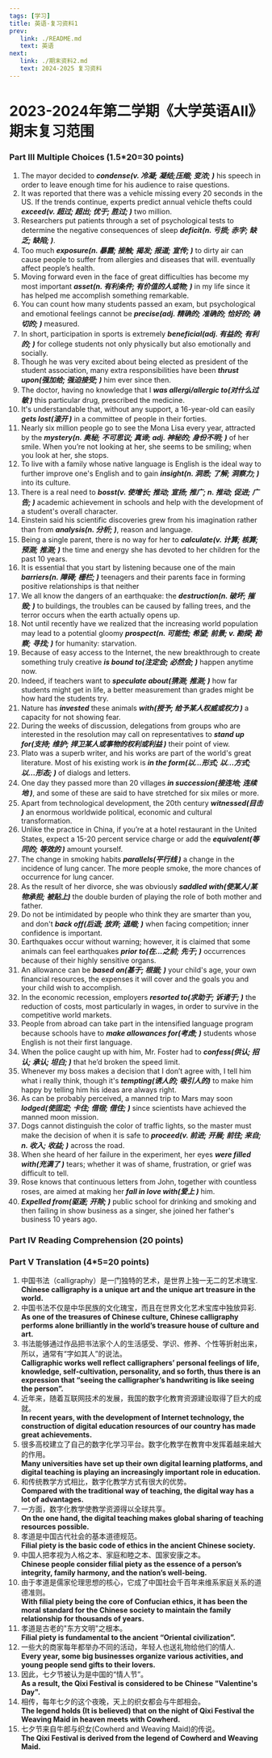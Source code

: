 ```yaml
---
tags: [学习]
title: 英语-复习资料1
prev: 
   link: ./README.md
   text: 英语
next:
   link: ./期末资料2.md
   text: 2024-2025 复习资料
---
```


# 2023-2024年第二学期《大学英语AII》期末复习范围
### Part III Multiple Choices (1.5*20=30 points)
1. The mayor decided to _**condense(v. 冷凝; 凝结;压缩; 变浓; )**_ his speech in order to leave enough time for his audience to raise questions.   
2. It was reported that there was a vehicle missing every 20 seconds in the US. If the trends continue, experts predict annual vehicle thefts could _**exceed(v. 超过; 超出; 优于; 胜过; )**_ two million. 
3. Researchers put patients through a set of psychological tests to determine the negative consequences of sleep _**deficit(n. 亏损; 赤字; 缺乏; 缺陷; )**_. 
4. Too much _**exposure(n. 暴露; 接触; 揭发; 报道; 宣传; )**_ to dirty air can cause people to suffer from allergies and diseases that will. eventually affect people’s health.
5. Moving forward even in the face of great difficulties has become my most important _**asset(n. 有利条件; 有价值的人或物; )**_ in  my life since it has helped me accomplish something remarkable.
6. You can count how many students passed an exam, but psychological and emotional feelings cannot be _**precise(adj. 精确的; 准确的; 恰好的; 确切的; )**_ measured. 
7. In short, participation in sports is extremely _**beneficial(adj. 有益的; 有利的; )**_ for college students not only physically but also emotionally and socially.
8. Though he was very excited about being elected as president of the student association, many extra responsibilities have been _**thrust upon(强加给; 强迫接受; )**_ him ever since then.
9. The doctor, having no knowledge that I _**was allergi/allergic to(对什么过敏 )**_ this particular drug, prescribed the medicine.
10. It's understandable that, without any support, a 16-year-old can easily _**gets lost(滚开 )**_ in a committee of people in their forties.
11. Nearly six million people go to see the Mona Lisa every year, attracted by the _**mystery(n. 奥秘; 不可思议; 真谛; adj. 神秘的; 身份不明; )**_ of her smile. When you’re not looking at her, she seems to be smiling; when you look at her, she stops.
12. To live with a family whose native language is English is the ideal way to further improve one's English and to gain _**insight(n. 洞悉; 了解; 洞察力; )**_ into its culture.
13. There is a real need to _**bosst(v. 使增长; 推动; 宣扬; 推广; n. 推动; 促进; 广告; )**_ academic achievement in schools and help with the development of a student's overall character.
14.	Einstein said his scientific discoveries grew from his imagination rather than from _**analysis(n. 分析; )**_, reason and language.
15.	Being a single parent, there is no way for her to _**calculate(v. 计算; 核算; 预测; 推测; )**_ the time and energy she has devoted to her children for the past 10 years.
16.	It is essential that you start by listening because one of the main _**barriers(n. 障碍; 栅栏; )**_ teenagers and their parents face in forming positive relationships is that neither
17.	We all know the dangers of an earthquake: the _**destruction(n. 破坏; 摧毁; )**_ to buildings, the troubles can be caused by falling trees, and the terror occurs when the earth actually opens up.
18.	Not until recently have we realized that the increasing world population may lead to a potential gloomy _**prospect(n. 可能性; 希望; 前景; v. 勘探; 勘察; 寻找; )**_ for humanity: starvation.  
19.	Because of easy access to the Internet, the new breakthrough to create something truly creative _**is bound to(注定会; 必然会; )**_ happen anytime now.
20. Indeed, if teachers want to _**speculate about(猜测; 推测; )**_ how far students might get in life, a better measurement than grades might be how hard the students try.
21. Nature has _**invested**_ these animals _**with(授予; 给予某人权威或权力 )**_ a capacity for not showing fear.
22.	During the weeks of discussion, delegations from groups who are interested in the resolution may call on representatives to _**stand up for(支持; 维护; 捍卫某人或事物的权利或利益 )**_ their point of view.
23.	Plato was a superb writer, and his works are part of the world's great literature. Most of his existing work is _**in the form(以...形式; 以...方式; 以...形态; )**_ of  dialogs and letters.
24.	One day they passed more than 20 villages _**in succession(接连地; 连续地 )**_, and some of these are said to have stretched for six miles or more.
25.	Apart from technological development, the 20th century  _**witnessed(目击 )**_ an enormous worldwide political, economic and cultural transformation.
26.	Unlike the practice in China, if you’re at a hotel restaurant in the United States, expect a 15-20 percent service charge or add the _**equivalent(等同的; 等效的 )**_ amount yourself.
27.	The change in smoking habits _**parallels(平行线 )**_ a change in the incidence of lung cancer. The more people smoke, the more chances of occurrence for lung cancer.
28.	As the result of her divorce, she was obviously _**saddled with(使某人/某物承担; 被贴上)**_ the double burden of playing the role of both mother and father.
29. Do not be intimidated by people who think they are smarter than you, and don't _**back off(后退; 放弃; 退缩; )**_ when facing competition; inner confidence is important.
30. Earthquakes occur without warning; however, it is claimed that some animals can feel earthquakes _**prior to(在...之前; 先于; )**_ occurrences because of their highly sensitive organs.
31. An allowance can be _**based on(基于; 根据; )**_ your child's age, your own financial resources, the expenses it will cover and the goals you and your child wish to accomplish.
32. In the economic recession, employers _**resorted to(求助于; 诉诸于; )**_ the reduction of costs, most particularly in wages, in order to survive in the competitive world markets.
33. People from abroad can take part in the intensified language program because schools have to _**make allowances for(考虑; )**_ students whose English is not their first language.
34.	When the police caught up with him, Mr. Foster had to _**confess(供认; 招认; 承认; 坦白; )**_ that he’d broken the speed limit.
35.	Whenever my boss makes a decision that I don’t agree with, I tell him what i really think, though it's _**tempting(诱人的; 吸引人的)**_ to make him happy by telling him his ideas are always right.
36.	As can be probably perceived, a manned trip to Mars may soon _**lodged(使固定; 卡住; 借宿; 借住; )**_ since scientists have achieved the manned moon mission.
37.	Dogs cannot distinguish the color of traffic lights, so the master must make the decision of when it is safe to _**proceed(v. 前进; 开展; 前往; 来自; n. 收入; 收益; )**_ across the road.
38.	When she heard of her failure in the experiment, her eyes _**were filled with(充满了 )**_ tears; whether it was of shame, frustration, or grief was difficult to tell.
39.	Rose knows that continuous letters from John, together with countless roses, are aimed at making her _**fall in love with(爱上 )**_ him.
40. _**Expelled from(驱逐; 开除; )**_ public school for drinking and smoking and then failing in show business as a singer, she joined her father's business 10 years ago.

### Part IV Reading Comprehension (20 points)
### Part V Translation (4*5=20 points)
1. 中国书法（calligraphy）是一门独特的艺术，是世界上独一无二的艺术瑰宝.<br>
   **Chinese calligraphy is a unique art and the unique art treasure in the world.** <br>
2. 中国书法不仅是中华民族的文化瑰宝，而且在世界文化艺术宝库中独放异彩.<br>
   **As one of the treasures of Chinese culture, Chinese calligraphy performs alone brilliantly in the world’s treasure house of culture and art.** <br>
3. 书法能够通过作品把书法家个人的生活感受、学识、修养、个性等折射出来，所以，通常有“字如其人”的说法。<br>
   **Calligraphic works well reflect calligraphers’ personal feelings of life, knowledge, self-cultivation, personality, and so forth, thus there is an expression that “seeing the calligrapher’s handwriting is like seeing the person”.** <br>
4. 近年来，随着互联网技术的发展，我国的数字化教育资源建设取得了巨大的成就。<br>
   **In recent years, with the development of Internet technology, the construction of digital education resources of our country has made great achievements.** <br>
5. 很多高校建立了自己的数字化学习平台。数字化教学在教育中发挥着越来越大的作用。<br>
   **Many universities have set up their own digital learning platforms, and digital teaching is playing an increasingly important role in education.** <br>
6. 和传统教学方式相比，数字化教学方式有很大的优势。<br>
   **Compared with the traditional way of teaching, the digital way has a lot of advantages.** <br>
7. 一方面，数字化教学使教学资源得以全球共享。<br>
   **On the one hand, the digital teaching makes global sharing of teaching resources possible.** <br>
8. 孝道是中国古代社会的基本道德规范。<br>
   **Filial piety is the basic code of ethics in the ancient Chinese society.** <br>
9. 中国人把孝视为人格之本、家庭和睦之本、国家安康之本。<br>
   **Chinese people consider filial piety as the essence of a person’s integrity, family harmony, and the nation’s well-being.** <br>
10. 由于孝道是儒家伦理思想的核心，它成了中国社会千百年来维系家庭关系的道德准则。<br>
   **With filial piety being the core of Confucian ethics, it has been the moral standard for the Chinese society to maintain the family relationship for thousands of years.** <br>
11. 孝道是古老的"东方文明"之根本。<br>
   **Filial piety is fundamental to the ancient “Oriental civilization”.** <br>
12. 一些大的商家每年都举办不同的活动，年轻人也送礼物给他们的情人.<br>
   **Every year, some big businesses organize various activities, and young people send gifts to their lovers.** <br>
13. 因此，七夕节被认为是中国的“情人节”。<br>
   **As a result, the Qixi Festival is considered to be Chinese "Valentine's Day".** <br>
14. 相传，每年七夕的这个夜晚，天上的织女都会与牛郎相会。<br>
   **The legend holds (It is believed) that on the night of Qixi Festival the Weaving Maid in heaven meets with Cowherd.** <br>
15. 七夕节来自牛郎与织女(Cowherd and Weaving Maid)的传说。<br>
   **The Qixi Festival is derived from the legend of Cowherd and Weaving Maid.** <br>
